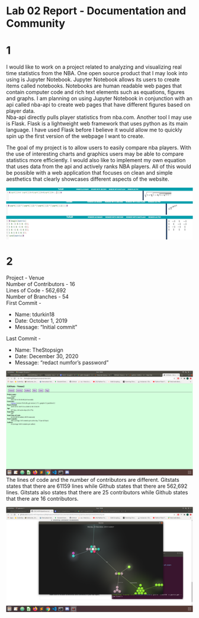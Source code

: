 # Lab 02 Report - Documentation and Community


# 1
I would like to work on a project related to analyzing and visualizing real time statistics from the NBA. One open source product that I may look into using is Jupyter Notebook.
Jupyter Notebook allows its users to create items called notebooks. Notebooks are human readable web pages that contain computer code and rich text elements such as equations, figures and graphs. I am planning on using Jupyter Notebook in conjunction with an api called nba-api to create web pages that have different figures based on player data.   
Nba-api directly pulls player statistics from nba.com. Another tool I may use is Flask. Flask is a lightweight web framework that uses python as its main language. I have used Flask before I believe it would allow me to quickly spin up the first version of the webpage I want to create.  
  
The goal of my project is to allow users to easily compare nba players. With the use of interesting charts and graphics users may be able to compare statistics more efficiently. I would also like to implement my own equation that uses data from the api and actively ranks NBA players. All of this would be possible with a web application that focuses on clean and simple aesthetics that clearly showcases different aspects of the website.


![latex1](latex1.JPG)  
![latex2](latex2.JPG)  
![hadamard](hadamard.JPG)  

# 2
Project - Venue  
Number of Contributors - 16  
Lines of Code - 562,692  
Number of Branches - 54  
First Commit -    
- Name: tdurkin18  
- Date: October 1, 2019  
- Message: “Initial commit”  

Last Commit - 
- Name: TheStopsign  
- Date: December 30, 2020  
- Message: “redact numfor’s password”  

![gitstats](gitstats.png)  
The lines of code and the number of contributors are different. Gitstats states that there are 61159 lines while Github states that there are 562,692 lines. Gitstats also states that there are 25 contributors while Github states that there are 16 contributors.  

![gource](gsource.png)  


